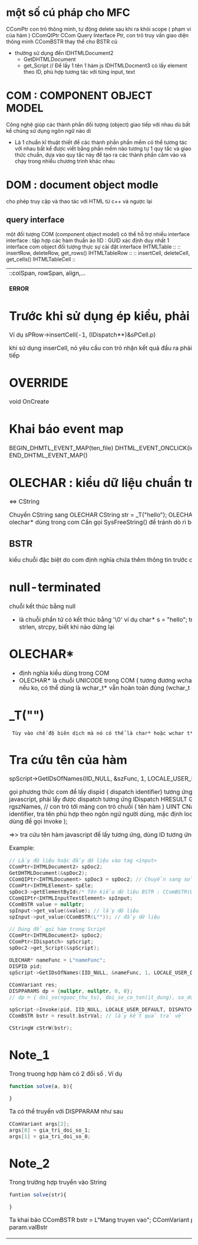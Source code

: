 # một số cú pháp cho MFC
CComPtr<T> con trỏ thông minh, tự động delete sau khi ra khỏi scope ( phạm vi của hàm )
CComQIPtr<T> CCom Query Interface Ptr, con trỏ truy vấn giao diện thông minh
CComBSTR  thay thế cho BSTR cũ
- thường sử dụng đến 
IDHTMLDocument2 
    + GetDHTMLDocument
    + get_Script // Để lấy 1 tên 1 hàm js
IDHTMLDocment3
có lấy element theo ID, phù hợp tương tác với từng input, text 


# COM : COMPONENT OBJECT MODEL
Công nghệ giúp các thành phần đối tượng (object) giao tiếp với nhau dù bất kể chúng sử dụng ngôn ngữ nào di

- Là 1 chuẩn kĩ thuật thiết để các thành phần phần mềm có thể tương tác với nhau bất kể được viết bằng phần mềm nào
tương tự 1 quy tắc và giao thức chuẩn, dựa vào quy tắc này để tạo ra các thành phần cằm vào và chạy trong nhiều chương trình khác nhau

# DOM : document object modle
cho phép truy cập và thao tác với HTML từ c++ và ngược lại 


## query interface

một đối tượng COM (component object model) có thể hỗ trợ nhiều interface
interface : tập hợp các hàm thuần ảo
IID : GUID xác định duy nhất 1 interface 
com object đối tượng thực sự cài đặt interface
IHTMLTable :: <table> :: 	insertRow, deleteRow, get_rows()
IHTMLTableRow :: <tr> :: 	insertCell, deleteCell, get_cells()
IHTMLTableCell :: <td> ::colSpan, rowSpan, align,...

#### ERROR
# Trước khi sử dụng ép kiểu, phải đảm bảo con trỏ đó null
Ví dụ
sPRow->insertCell(-1, (IDispatch**)&sPCell.p)

khi sử dụng inserCell, nó yêu cầu con trỏ nhận kết quả đầu ra phải là 1 con trỏ null 
yêu cầu phải .Release() trước khi gán tiếp
 
# OVERRIDE
void OnCreate


# Khai báo event map
BEGIN_DHMTL_EVENT_MAP(ten_file)
    DHTML_EVENT_ONCLICK(id_button, ham_xu_li) // Nhận sự kiện click của button
END_DHTML_EVENT_MAP()

# OLECHAR : kiểu dữ liệu chuẩn trong lập trình COM
<=> CString

Chuyển CString sang OLECHAR 
CString str = _T("hello");
OLECHAR* strf = str.AllocSysString(); // trả về bstr
// bstr là dạng olechar* dùng trong com 
Cần gọi SysFreeString() để tránh dò rì bộ nhớ
## BSTR
kiểu chuỗi đặc biệt do com định nghĩa
chứa thêm thông tin trước con trỏ
# null-terminated
chuỗi kết thúc bằng null
+ là chuỗi phần tử có kết thúc bằng '\0'
ví dụ
char* s = "hello"; 
trong bộ nhớ 
[ 'h' ][ 'e' ][ 'l' ][ 'l' ][ 'o' ][ '\0' ]
giúp cho strlen, strcpy, biết khi nào dừng lại

# OLECHAR* 
+ định nghĩa kiểu dùng trong COM
+ OLECHAR* là chuỗi UNICODE trong COM ( tương đương wchar_t*)
 tức là naming convention thì nó sẽ là OLECHAR, nếu ko, có thể
dùng là wchar_t* vẫn hoàn toàn đúng (wchar_t dùng 2 byte để mã hóa kí tự unicode-16 )
# _T("")
     Tùy vào chế độ biên dịch mà nó có thể là char* hoặc wchar_t*, do vậy ko để dùng với olechar

# Tra cứu tên của hàm
spScript->GetIDsOfNames(IID_NULL, &szFunc, 1, LOCALE_USER_DEFAULT, &dispid);

gọi phương thức com để lấy dispid ( dispatch identifier) tương ứng với tên hàm javascript muốn gọi
==> muốn gọi hàm javascript, phải lấy được dispatch tương ứng
IDispatch
HRESULT GetIDsOfNames(
    REFIID riid,  // IID_NULL
    LPOLESTR* rgszNames, // con trỏ tới mảng con trỏ chuỗi ( tên hàm )
    UINT CNames, // số lượng tên trong mảng trên
    LCID lcid, // locale identifier, tra tên phù hợp theo ngôn ngữ người dùng, mặc định locale_user_default
    DISPID* rgDispId // con trỏ nhận về ID, dùng để gọi Invoke
);

=>> tra cứu tên hàm javascript để lấy tương ứng, dùng ID tương ứng đó để gọi Invoke()






Example:
```cpp
// Lấy dữ liệu hoặc đẩy dữ liệu vào tag <input>
CComPtr<IHTMLDocument2> spDoc2; 
GetDHTMLDocument(&spDoc2); 
CComQIPtr<IHTMLDocument> spDoc3 = spDoc2; // Chuyển sang sử dụng Doc3 vì Doc3 mới có hàm GetId
CComPtr<IHTMLElement> spEle; 
spDoc3->getElementById(/* Tên kiểu dữ liệu BSTR : CComBSTR(L"")*/, &spEle);
CComQIPtr<IHTMLInputTextElement> spInput; 
CComBSTR value = nullptr;
spInput->get_value(&value); // lấy dữ liệu
spInput->put_value(CComBSTR(L"")); // đẩy dữ liệu
```

```cpp
// Dùng để gọi hàm trong Script
CComPtr<IHTMLDocument2> spDoc2;
CComPtr<IDispatch> spScript; 
spDoc2->get_Script(&spScript); 

OLECHAR* nameFunc = L"nameFunc"; 
DISPID pid; 
spScript->GetIDsOfNames(IID_NULL, &nameFunc, 1, LOCALE_USER_DEFAULT, &pid); 

CComVariant res;
DISPPARAMS dp = {nullptr, nullptr, 0, 0}; 
// dp = { doi_so(nguoc_thu_tu), doi_so_co_ten(it_dung), so_doi_so, so_doi_so_co_ten}

spScript->Invoke(pid, IID_NULL, LOCALE_USER_DEFAULT, DISPATCH_METHOD, &dp, &result, nullptr, nullptr); // Gọi hàm
CComBSTR bstr = result.bstrVal; // lấy kết quả trả về

CStringW cStrW(bstr); 
```
# Note_1 
Trong truong hợp hàm có 2 đối số . Ví dụ
```javascript
function solve(a, b){

}
```
Ta có thể truyền với DISPPARAM như sau 
```cpp
CComVariant args[2]; 
args[0] = gia_tri_doi_so_1; 
args[1] = gia_tri_doi_so_0; 
```
# Note_2
Trong trường hợp truyền vào String
```javascript
funtion solve(str){

}
```
Ta khai báo 
CComBSTR bstr = L"Mang truyen vao";
CComVariant param(bstr);
// bstr sẽ tự được sắp xếp vào chuẩn param.valBstr

